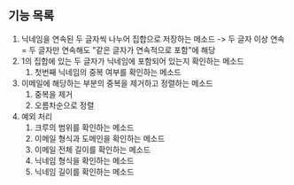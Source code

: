 ## 기능 목록

1. 닉네임을 연속된 두 글자씩 나누어 집합으로 저장하는 메소드 -> 두 글자 이상 연속 = 두 글자만 연속해도 "같은 글자가 연속적으로 포함"에 해당
2. 1의 집합에 있는 두 글자가 닉네임에 포함되어 있는지 확인하는 메소드
    1. 첫번째 닉네임의 중복 여부를 확인하는 메소드
3. 이메일에 해당하는 부분의 중복을 제거하고 정렬하는 메소드
    1. 중복을 제거
    2. 오름차순으로 정렬
4. 예외 처리
    1. 크루의 범위를 확인하는 메소드
    2. 이메일 형식과 도메인을 확인하는 메소드
    3. 이메일 전체 길이를 확인하는 메소드
    4. 닉네임 형식을 확인하는 메소드
    5. 닉네임 길이를 확인하는 메소드